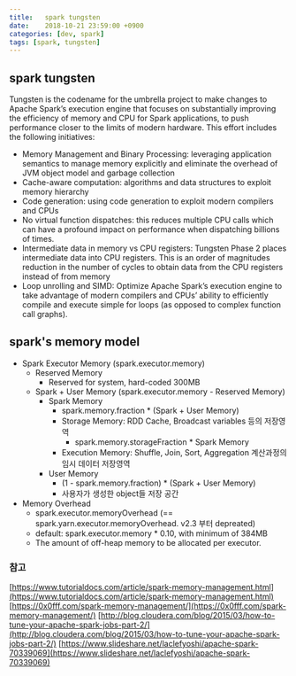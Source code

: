 ```yaml
---
title:   spark tungsten
date:    2018-10-21 23:59:00 +0900
categories: [dev, spark]
tags: [spark, tungsten]
---
```


## spark tungsten
Tungsten is the codename for the umbrella project to make changes to Apache Spark’s execution engine that focuses on substantially improving the efficiency of memory and CPU for Spark applications, to push performance closer to the limits of modern hardware. This effort includes the following initiatives:

- Memory Management and Binary Processing: leveraging application semantics to manage memory explicitly and eliminate the overhead of JVM object model and garbage collection
- Cache-aware computation: algorithms and data structures to exploit memory hierarchy
- Code generation: using code generation to exploit modern compilers and CPUs
- No virtual function dispatches: this reduces multiple CPU calls which can have a profound impact on performance when dispatching billions of times.
- Intermediate data in memory vs CPU registers: Tungsten Phase 2 places intermediate data into CPU registers. This is an order of magnitudes reduction in the number of cycles to obtain data from the CPU registers instead of from memory
- Loop unrolling and SIMD: Optimize Apache Spark’s execution engine to take advantage of modern compilers and CPUs’ ability to efficiently compile and execute simple for loops (as opposed to complex function call graphs).

## spark's memory model
- Spark Executor Memory (spark.executor.memory)
  - Reserved Memory
    - Reserved for system, hard-coded 300MB
  - Spark + User Memory (spark.executor.memory - Reserved Memory)
    - Spark Memory
      - spark.memory.fraction * (Spark + User Memory)
      - Storage Memory: RDD Cache, Broadcast variables 등의 저장영역
        - spark.memory.storageFraction * Spark Memory
      - Execution Memory: Shuffle, Join, Sort, Aggregation 계산과정의 임시 데이터 저장영역
    - User Memory
      - (1 - spark.memory.fraction) * (Spark + User Memory)
      - 사용자가 생성한 object들 저장 공간
- Memory Overhead
  - spark.executor.memoryOverhead (== spark.yarn.executor.memoryOverhead. v2.3 부터 depreated)
  - default: spark.executor.memory * 0.10, with minimum of 384MB
  - The amount of off-heap memory to be allocated per executor.

### 참고
[https://www.tutorialdocs.com/article/spark-memory-management.html](https://www.tutorialdocs.com/article/spark-memory-management.html)
[https://0x0fff.com/spark-memory-management/](https://0x0fff.com/spark-memory-management/)
[http://blog.cloudera.com/blog/2015/03/how-to-tune-your-apache-spark-jobs-part-2/](http://blog.cloudera.com/blog/2015/03/how-to-tune-your-apache-spark-jobs-part-2/)
[https://www.slideshare.net/laclefyoshi/apache-spark-70339069](https://www.slideshare.net/laclefyoshi/apache-spark-70339069)

